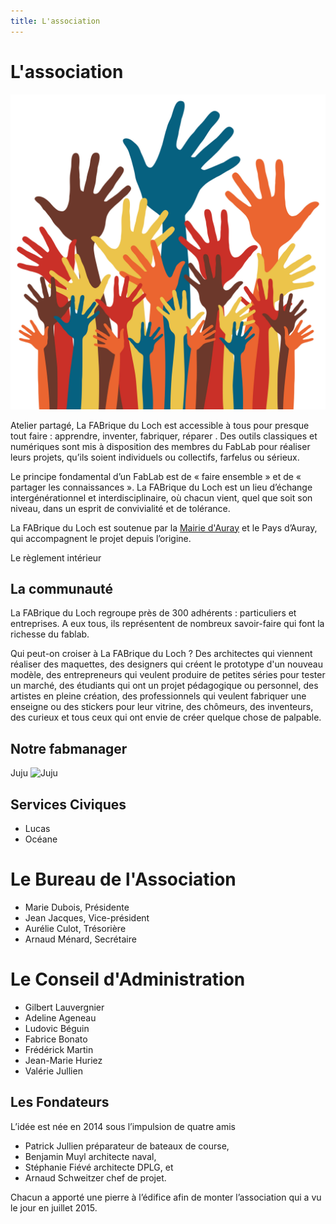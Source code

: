 ```yaml
---
title: L'association
---
```


# L'association
![Association](assets/images/association.jpg)

Atelier partagé, La FABrique du Loch est accessible à tous pour presque tout faire : apprendre, inventer, fabriquer, réparer . Des outils classiques et numériques sont mis à disposition des membres du FabLab pour réaliser leurs projets, qu’ils soient individuels ou collectifs, farfelus ou sérieux.

Le principe fondamental d’un FabLab est de « faire ensemble » et de « partager les connaissances ». La FABrique du Loch est un lieu d’échange intergénérationnel et interdisciplinaire, où chacun vient, quel que soit son niveau, dans un esprit de convivialité et de tolérance.

La FABrique du Loch est soutenue par la [Mairie d'Auray](http://www.auray.fr) et le Pays d’Auray, qui accompagnent le projet depuis l’origine.

Le règlement intérieur

## La communauté

La FABrique du Loch regroupe près de 300 adhérents : particuliers et entreprises. A eux tous, ils représentent de nombreux savoir-faire qui font la richesse du fablab.

Qui peut-on croiser à La FABrique du Loch ? Des architectes qui viennent réaliser des maquettes, des designers qui créent le prototype d'un nouveau modèle, des entrepreneurs qui veulent produire de petites séries pour tester un marché, des étudiants qui ont un projet pédagogique ou personnel, des artistes en pleine création, des professionnels qui veulent fabriquer une enseigne ou des stickers pour leur vitrine, des chômeurs, des inventeurs, des curieux et tous ceux qui ont envie de créer quelque chose de palpable.

## Notre fabmanager

Juju
![Juju](assets/images/juju-NB.jpg)

## Services Civiques
- Lucas
- Océane

# Le Bureau de l'Association

- Marie Dubois, Présidente
- Jean Jacques, Vice-président
- Aurélie Culot, Trésorière
- Arnaud Ménard, Secrétaire

# Le Conseil d'Administration
- Gilbert Lauvergnier
- Adeline Ageneau
- Ludovic Béguin
- Fabrice Bonato
- Frédérick Martin
- Jean-Marie Huriez
- Valérie Jullien

## Les Fondateurs
L’idée est née en 2014 sous l’impulsion de quatre amis
- Patrick Jullien préparateur de bateaux de course,
- Benjamin Muyl architecte naval,
- Stéphanie Fiévé architecte DPLG, et
- Arnaud Schweitzer chef de projet.

Chacun a apporté une pierre à l’édifice afin de monter l’association qui a vu le jour en juillet 2015.
